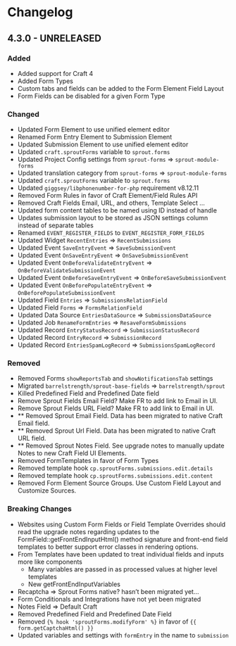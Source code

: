 # Changelog

## 4.3.0 - UNRELEASED

### Added

- Added support for Craft 4
- Added Form Types
- Custom tabs and fields can be added to the Form Element Field Layout
- Form Fields can be disabled for a given Form Type

### Changed

- Updated Form Element to use unified element editor
- Renamed Form Entry Element to  Submission Element
- Updated Submission Element to use unified element editor
- Updated `craft.sproutForms` variable to `sprout.forms`
- Updated Project Config settings from `sprout-forms` => `sprout-module-forms`
- Updated translation category from `sprout-forms` => `sprout-module-forms`
- Updated `craft.sproutForms` variable to `sprout.forms`
- Updated `giggsey/libphonenumber-for-php` requirement v8.12.11
- Removed Form Rules in favor of Craft Element/Field Rules API
- Removed Craft Fields Email, URL, and others, Template Select …
- Updated form content tables to be named using ID instead of handle
- Updates submission layout to be stored as JSON settings column instead of separate tables
- Renamed `EVENT_REGISTER_FIELDS` to `EVENT_REGISTER_FORM_FIELDS`
- Updated Widget `RecentEntries` => `RecentSubmissions`
- Updated Event `SaveEntryEvent` => `SaveSubmissionEvent`
- Updated Event `OnSaveEntryEvent` => `OnSaveSubmissionEvent`
- Updated Event `OnBeforeValidateEntryEvent` => `OnBeforeValidateSubmissionEvent`
- Updated Event `OnBeforeSaveEntryEvent` => `OnBeforeSaveSubmissionEvent`
- Updated Event `OnBeforePopulateEntryEvent` => `OnBeforePopulateSubmissionEvent`
- Updated Field `Entries` => `SubmissionsRelationField`
- Updated Field `Forms` => `FormsRelationField`
- Updated Data Source `EntriesDataSource` => `SubmissionsDataSource`
- Updated Job `RenameFormEntries` => `ResaveFormSubmissions`
- Updated Record `EntryStatusRecord` => `SubmissionStatusRecord`
- Updated Record `EntryRecord` => `SubmissionRecord`
- Updated Record `EntriesSpamLogRecord` => `SubmissionsSpamLogRecord`

### Removed
 
- Removed Forms `showReportsTab` and `showNotificationsTab` settings
- Migrated `barrelstrength/sprout-base-fields` => `barrelstrength/sprout`
- Killed Predefined Field and Predefined Date field
- Remove Sprout Fields Email Field? Make FR to add link to Email in UI.
- Remove Sprout Fields URL Field? Make FR to add link to Email in UI.
- ** Removed Sprout Email Field. Data has been migrated to native Craft Email
  field.
- ** Removed Sprout Url Field. Data has been migrated to native Craft URL field.
- ** Removed Sprout Notes Field. See upgrade notes to manually update Notes to
  new Craft Field UI Elements.
- Removed FormTemplates in favor of Form Types
- Removed template hook `cp.sproutForms.submissions.edit.details`
- Removed template hook `cp.sproutForms.submissions.edit.content`
- Removed Form Element Source Groups. Use Custom Field Layout and Customize Sources.

### Breaking Changes

- Websites using Custom Form Fields or Field Template Overrides should read the
  upgrade notes regarding updates to the FormField::getFrontEndInputHtml()
  method signature and front-end field templates to better support error classes
  in rendering options.
- From Templates have been updated to treat individual fields and inputs more like components
  - Many variables are passed in as processed values at higher level templates
  - New getFrontEndInputVariables
- Recaptcha ⇒ Sprout Forms native? hasn’t been migrated yet…
- Form Conditionals and Integrations have not yet been migrated
- Notes Field ⇒ Default Craft
- Removed Predefined Field and Predefined Date Field
- Removed `{% hook 'sproutForms.modifyForm' %}` in favor of `{{ form.getCaptchaHtml() }}`
- Updated variables and settings with `formEntry` in the name to `submission`
